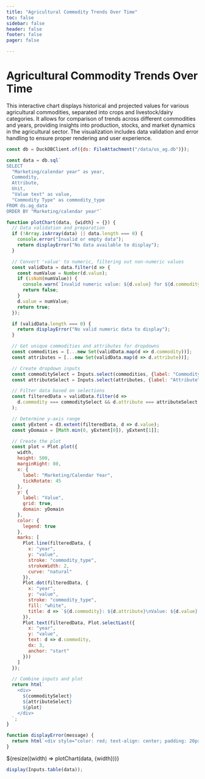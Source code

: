 ```yaml
---
title: "Agricultural Commodity Trends Over Time"
toc: false
sidebar: false
header: false
footer: false
pager: false

---
```


# Agricultural Commodity Trends Over Time

This interactive chart displays historical and projected values for various agricultural commodities, separated into crops and livestock/dairy categories. It allows for comparison of trends across different commodities and years, providing insights into production, stocks, and market dynamics in the agricultural sector. The visualization includes data validation and error handling to ensure proper rendering and user experience.


```js
const db = DuckDBClient.of({ds: FileAttachment("/data/us_ag.db")});
```

```js
const data = db.sql`
SELECT 
  "Marketing/calendar year" as year,
  Commodity,
  Attribute,
  Unit,
  "Value text" as value,
  "Commodity Type" as commodity_type
FROM ds.ag_data
ORDER BY "Marketing/calendar year"`
```


```js
function plotChart(data, {width} = {}) {
  // Data validation and preparation
  if (!Array.isArray(data) || data.length === 0) {
    console.error("Invalid or empty data");
    return displayError("No data available to display");
  }

  // Convert 'value' to numeric, filtering out non-numeric values
  const validData = data.filter(d => {
    const numValue = Number(d.value);
    if (isNaN(numValue)) {
      console.warn(`Invalid numeric value: ${d.value} for ${d.commodity}`);
      return false;
    }
    d.value = numValue;
    return true;
  });

  if (validData.length === 0) {
    return displayError("No valid numeric data to display");
  }

  // Get unique commodities and attributes for dropdowns
  const commodities = [...new Set(validData.map(d => d.commodity))];
  const attributes = [...new Set(validData.map(d => d.attribute))];

  // Create dropdown inputs
  const commoditySelect = Inputs.select(commodities, {label: "Commodity", value: commodities[0]});
  const attributeSelect = Inputs.select(attributes, {label: "Attribute", value: attributes[0]});

  // Filter data based on selections
  const filteredData = validData.filter(d => 
    d.commodity === commoditySelect && d.attribute === attributeSelect
  );

  // Determine y-axis range
  const yExtent = d3.extent(filteredData, d => d.value);
  const yDomain = [Math.min(0, yExtent[0]), yExtent[1]];

  // Create the plot
  const plot = Plot.plot({
    width,
    height: 500,
    marginRight: 80,
    x: {
      label: "Marketing/Calendar Year",
      tickRotate: 45
    },
    y: {
      label: "Value",
      grid: true,
      domain: yDomain
    },
    color: {
      legend: true
    },
    marks: [
      Plot.line(filteredData, {
        x: "year",
        y: "value",
        stroke: "commodity_type",
        strokeWidth: 2,
        curve: "natural"
      }),
      Plot.dot(filteredData, {
        x: "year",
        y: "value",
        stroke: "commodity_type",
        fill: "white",
        title: d => `${d.commodity}: ${d.attribute}\nValue: ${d.value} ${d.unit}\nYear: ${d.year}`
      }),
      Plot.text(filteredData, Plot.selectLast({
        x: "year",
        y: "value",
        text: d => d.commodity,
        dx: 3,
        anchor: "start"
      }))
    ]
  });

  // Combine inputs and plot
  return html`
    <div>
      ${commoditySelect}
      ${attributeSelect}
      ${plot}
    </div>
  `;
}

function displayError(message) {
  return html`<div style="color: red; text-align: center; padding: 20px;">${message}</div>`;
}

```


<div class="grid grid-cols-1">
    <div class="card">
        ${resize((width) => plotChart(data, {width}))}
    </div>
</div>

```js
display(Inputs.table(data));
```